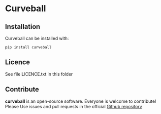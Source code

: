 # Curveball


## Installation

Curveball can be installed with:
```
pip install curveball
```

## Licence

See file LICENCE.txt in this folder


## Contribute
**curveball** is an open-source software. Everyone is welcome to contribute! Please Use issues and pull requests in the official [Github repository](https://github.com/yoavram/curveball)
